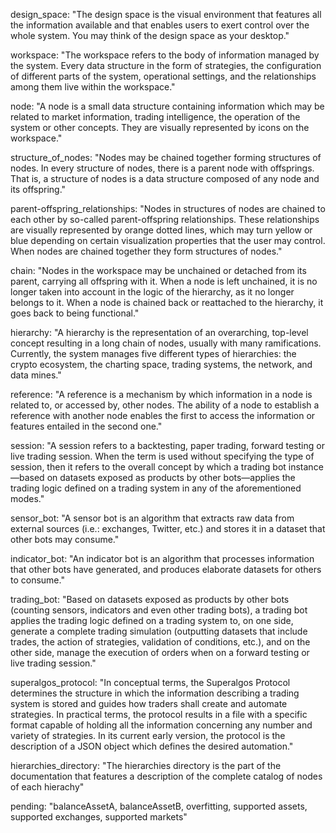 design_space: "The design space is the visual environment that features all the information available and that enables users to exert control over the whole system. You may think of the design space as your desktop."

workspace: "The workspace refers to the body of information managed by the system. Every data structure in the form of strategies, the configuration of different parts of the system, operational settings, and the relationships among them live within the workspace."

node: "A node is a small data structure containing information which may be related to market information, trading intelligence, the operation of the system or other concepts. They are visually represented by icons on the workspace."

structure_of_nodes: "Nodes may be chained together forming structures of nodes. In every structure of nodes, there is a parent node with offsprings. That is, a structure of nodes is a data structure composed of any node and its offspring."

parent-offspring_relationships: "Nodes in structures of nodes are chained to each other by so-called parent-offspring relationships. These relationships are visually represented by orange dotted lines, which may turn yellow or blue depending on certain visualization properties that the user may control. When nodes are chained together they form structures of nodes."

chain: "Nodes in the workspace may be unchained or detached from its parent, carrying all offspring with it. When a node is left unchained, it is no longer taken into account in the logic of the hierarchy, as it no longer belongs to it. When a node is chained back or reattached to the hierarchy, it goes back to being functional."

hierarchy: "A hierarchy is the representation of an overarching, top-level concept resulting in a long chain of nodes, usually with many ramifications. Currently, the system manages five different types of hierarchies: the crypto ecosystem, the charting space, trading systems, the network, and data mines."

reference: "A reference is a mechanism by which information in a node is related to, or accessed by, other nodes. The ability of a node to establish a reference with another node enables the first to access the information or features entailed in the second one."

session: "A session refers to a backtesting, paper trading, forward testing or live trading session. When the term is used without specifying the type of session, then it refers to the overall concept by which a trading bot instance&mdash;based on datasets exposed as products by other bots&mdash;applies the trading logic defined on a trading system in any of the aforementioned modes."

sensor_bot: "A sensor bot is an algorithm that extracts raw data from external sources (i.e.: exchanges, Twitter, etc.) and stores it in a dataset that other bots may consume."

indicator_bot: "An indicator bot is an algorithm that processes information that other bots have generated, and produces elaborate datasets for others to consume."

trading_bot: "Based on datasets exposed as products by other bots (counting sensors, indicators and even other trading bots), a trading bot applies the trading logic defined on a trading system to, on one side, generate a complete trading simulation (outputting datasets that include trades, the action of strategies, validation of conditions, etc.), and on the other side, manage the execution of orders when on a forward testing or live trading session."

superalgos_protocol: "In conceptual terms, the Superalgos Protocol determines the structure in which the information describing a trading system is stored and guides how traders shall create and automate strategies. In practical terms, the protocol results in a file with a specific format capable of holding all the information concerning any number and variety of strategies. In its current early version, the protocol is the description of a JSON object which defines the desired automation."

hierarchies_directory: "The hierarchies directory is the part of the documentation that features a description of the complete catalog of nodes of each hierachy"

pending: "balanceAssetA, balanceAssetB, overfitting, supported assets, supported exchanges, supported markets"

